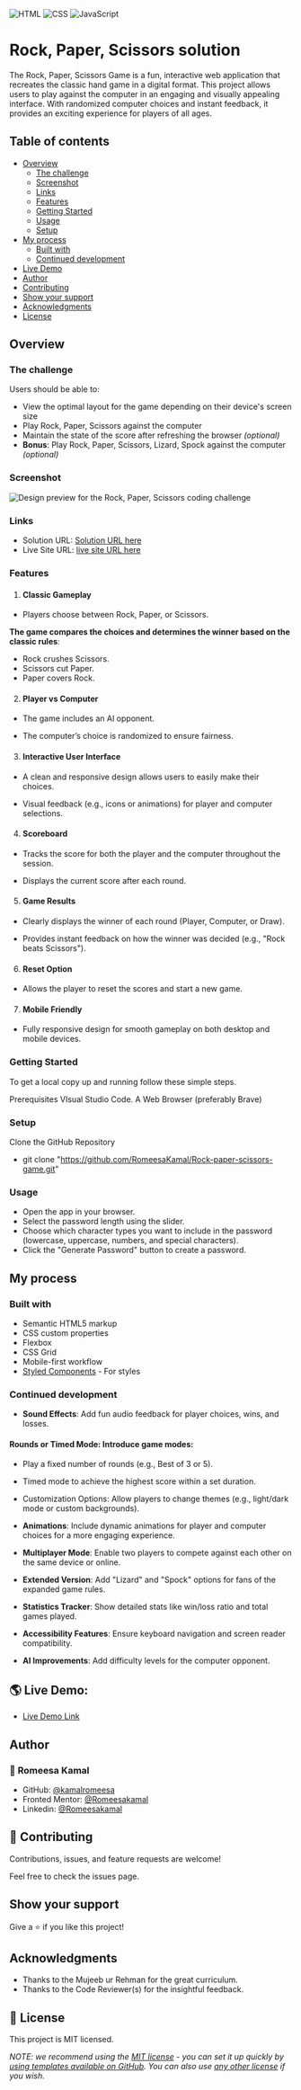 ![HTML](https://img.shields.io/badge/-HTML-orange) ![CSS](https://img.shields.io/badge/-CSS-blue) ![JavaScript](https://img.shields.io/badge/-JavaScript-yellow)

# Rock, Paper, Scissors solution
The Rock, Paper, Scissors Game is a fun, interactive web application that recreates the classic hand game in a digital format. This project allows users to play against the computer in an engaging and visually appealing interface. With randomized computer choices and instant feedback, it provides an exciting experience for players of all ages.
## Table of contents

- [Overview](#overview)
  - [The challenge](#the-challenge)
  - [Screenshot](#screenshot)
  - [Links](#links)
  - [Features](#features)
  - [Getting Started](#getting-started)
  - [Usage](#usage)
  - [Setup](#setup)
- [My process](#my-process)
  - [Built with](#built-with)
  - [Continued development](#continued-development)
- [Live Demo](#-live-demo)
- [Author](#author)
- [Contributing](#-contributing)
- [Show your support](#show-your-support)
- [Acknowledgments](#acknowledgments)
- [License](#-license)

## Overview

### The challenge

Users should be able to:

- View the optimal layout for the game depending on their device's screen size
- Play Rock, Paper, Scissors against the computer
- Maintain the state of the score after refreshing the browser _(optional)_
- **Bonus**: Play Rock, Paper, Scissors, Lizard, Spock against the computer _(optional)_

### Screenshot

![Design preview for the Rock, Paper, Scissors coding challenge](./design/desktop-preview.jpg)

### Links

- Solution URL: [Solution URL here](https://your-solution-url.com)
- Live Site URL: [live site URL here](https://your-live-site-url.com)

### Features

1. #### Classic Gameplay

- Players choose between Rock, Paper, or Scissors.

**The game compares the choices and determines the winner based on the classic rules**:

- Rock crushes Scissors.
- Scissors cut Paper.
- Paper covers Rock.

2. #### Player vs Computer

- The game includes an AI opponent.

- The computer’s choice is randomized to ensure fairness.

3. #### Interactive User Interface

- A clean and responsive design allows users to easily make their choices.

- Visual feedback (e.g., icons or animations) for player and computer selections.

4. #### Scoreboard

- Tracks the score for both the player and the computer throughout the session.

- Displays the current score after each round.

5. #### Game Results

- Clearly displays the winner of each round (Player, Computer, or Draw).

- Provides instant feedback on how the winner was decided (e.g., "Rock beats Scissors").

6. #### Reset Option

- Allows the player to reset the scores and start a new game.

7. #### Mobile Friendly

- Fully responsive design for smooth gameplay on both desktop and mobile devices.

### Getting Started

To get a local copy up and running follow these simple steps.

Prerequisites
VIsual Studio Code.
A Web Browser (preferably Brave)

### Setup

Clone the GitHub Repository

- git clone "https://github.com/RomeesaKamal/Rock-paper-scissors-game.git"

### Usage

- Open the app in your browser.
- Select the password length using the slider.
- Choose which character types you want to include in the password (lowercase, uppercase, numbers, and special characters).
- Click the "Generate Password" button to create a password.

## My process

### Built with

- Semantic HTML5 markup
- CSS custom properties
- Flexbox
- CSS Grid
- Mobile-first workflow
- [Styled Components](https://styled-components.com/) - For styles

### Continued development

- **Sound Effects**: Add fun audio feedback for player choices, wins, and losses.

#### **Rounds or Timed Mode**: Introduce game modes:

- Play a fixed number of rounds (e.g., Best of 3 or 5).

- Timed mode to achieve the highest score within a set duration.

- Customization Options: Allow players to change themes (e.g., light/dark mode or custom backgrounds).

- **Animations**: Include dynamic animations for player and computer choices for a more engaging experience.

- **Multiplayer Mode**: Enable two players to compete against each other on the same device or online.

- **Extended Version**: Add "Lizard" and "Spock" options for fans of the expanded game rules.

- **Statistics Tracker**: Show detailed stats like win/loss ratio and total games played.

- **Accessibility Features**: Ensure keyboard navigation and screen reader compatibility.

- **AI Improvements**: Add difficulty levels for the computer opponent.

## 🌎 Live Demo:

- [Live Demo Link](https://romeesakamal.github.io/Rock-paper-scissors-game/)

## Author

### 👤 **Romeesa Kamal**

- GitHub: [@kamalromeesa](https://github.com/RomeesaKamal/)
- Fronted Mentor: [@Romeesakamal](https://www.frontendmentor.io/profile/RomeesaKamal)
- Linkedin: [@Romeesakamal](https://www.linkedin.com/in/romeesa-kamal-7864b8342/)

## 🤝 Contributing

Contributions, issues, and feature requests are welcome!

Feel free to check the issues page.

## Show your support

Give a ⭐️ if you like this project!

## Acknowledgments

- Thanks to the Mujeeb ur Rehman for the great curriculum.
- Thanks to the Code Reviewer(s) for the insightful feedback.

## 📝 License

This project is MIT licensed.

_NOTE: we recommend using the [MIT license](https://choosealicense.com/licenses/mit/) - you can set it up quickly by [using templates available on GitHub](https://docs.github.com/en/communities/setting-up-your-project-for-healthy-contributions/adding-a-license-to-a-repository). You can also use [any other license](https://choosealicense.com/licenses/) if you wish._




